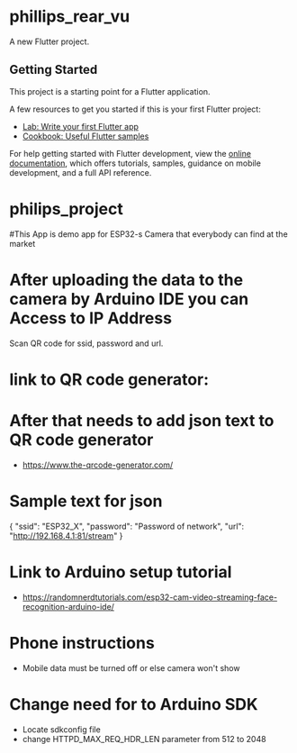 # phillips_rear_vu

A new Flutter project.

## Getting Started

This project is a starting point for a Flutter application.

A few resources to get you started if this is your first Flutter project:

- [Lab: Write your first Flutter app](https://docs.flutter.dev/get-started/codelab)
- [Cookbook: Useful Flutter samples](https://docs.flutter.dev/cookbook)

For help getting started with Flutter development, view the
[online documentation](https://docs.flutter.dev/), which offers tutorials,
samples, guidance on mobile development, and a full API reference.
# philips_project
#This App is demo app for ESP32-s Camera that everybody can find at the market
# After uploading the data to the camera by Arduino IDE you can Access to IP Address

Scan QR code for ssid, password and url.

# link to QR code generator:
# After that needs to add json text to QR code generator

- https://www.the-qrcode-generator.com/

# Sample text for json


{
"ssid": "ESP32_X",
"password": "Password of network",
"url": "http://192.168.4.1:81/stream"
}

# Link to Arduino setup tutorial
- https://randomnerdtutorials.com/esp32-cam-video-streaming-face-recognition-arduino-ide/

# Phone instructions
- Mobile data must be turned off or else camera won't show

# Change need for to Arduino SDK
- Locate sdkconfig file
- change HTTPD_MAX_REQ_HDR_LEN parameter from 512 to 2048